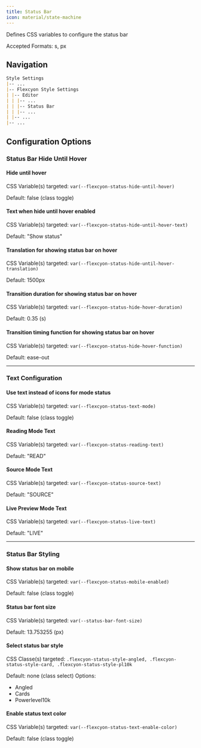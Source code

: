 ```yaml
---
title: Status Bar
icon: material/state-machine
---
```


Defines CSS variables to configure the status bar

Accepted Formats: s, px

## Navigation

```md
Style Settings
|-- ...
|-- Flexcyon Style Settings
| |-- Editor
| | |-- ...
| | |-- Status Bar
| | |-- ...
| |-- ...
|-- ...
```

## Configuration Options

### Status Bar Hide Until Hover

#### Hide until hover

CSS Variable(s) targeted: `var(--flexcyon-status-hide-until-hover)`

Default: false (class toggle)

#### Text when hide until hover enabled

CSS Variable(s) targeted: `var(--flexcyon-status-hide-until-hover-text)`

Default: "Show status"

#### Translation for showing status bar on hover

CSS Variable(s) targeted: `var(--flexcyon-status-hide-until-hover-translation)`

Default: 1500px

#### Transition duration for showing status bar on hover

CSS Variable(s) targeted: `var(--flexcyon-status-hide-hover-duration)`

Default: 0.35 (s)

#### Transition timing function for showing status bar on hover

CSS Variable(s) targeted: `var(--flexcyon-status-hide-hover-function)`

Default: ease-out

---

### Text Configuration

#### Use text instead of icons for mode status

CSS Variable(s) targeted: `var(--flexcyon-status-text-mode)`

Default: false (class toggle)

#### Reading Mode Text

CSS Variable(s) targeted: `var(--flexcyon-status-reading-text)`

Default: "READ"

#### Source Mode Text

CSS Variable(s) targeted: `var(--flexcyon-status-source-text)`

Default: "SOURCE"

#### Live Preview Mode Text

CSS Variable(s) targeted: `var(--flexcyon-status-live-text)`

Default: "LIVE"

---

### Status Bar Styling

#### Show status bar on mobile

CSS Variable(s) targeted: `var(--flexcyon-status-mobile-enabled)`

Default: false (class toggle)

#### Status bar font size

CSS Variable(s) targeted: `var(--status-bar-font-size)`

Default: 13.753255 (px)

#### Select status bar style

CSS Classe(s) targeted: `.flexcyon-status-style-angled,
.flexcyon-status-style-card, .flexcyon-status-style-pl10k`

Default: none (class select)
Options:

- Angled
- Cards
- Powerlevel10k

#### Enable status text color

CSS Variable(s) targeted: `var(--flexcyon-status-text-enable-color)`

Default: false (class toggle)
